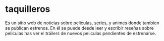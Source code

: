 # taquilleros
Es un sitio web de noticias sobre peliculas, series, y animes donde tambien se publican estrenos. En él se puede desde leer y escribir reseñas sobre peliculas has ver el tráilers de nuevos peliculas pendientes de estrenarse.

